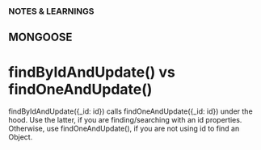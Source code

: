 ### NOTES & LEARNINGS

## MONGOOSE

# findByIdAndUpdate() vs findOneAndUpdate()

findByIdAndUpdate({\_id: id}) calls findOneAndUpdate({\_id: id}) under the hood. Use the latter, if you are finding/searching with an id properties. Otherwise, use findOneAndUpdate(), if you are not using id to find an Object.
